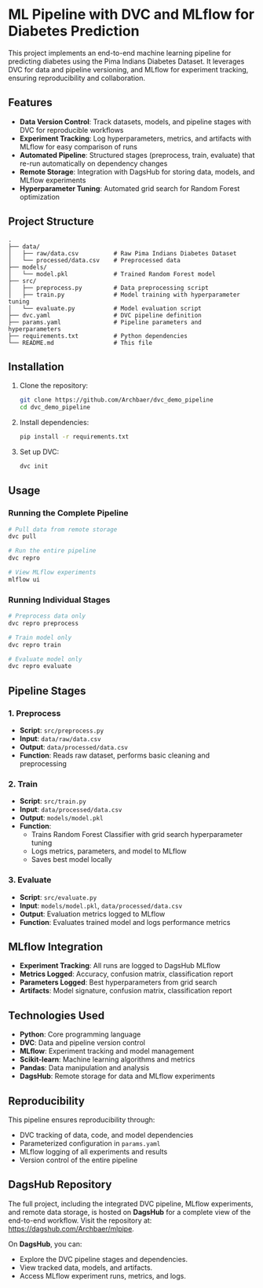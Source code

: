 # ML Pipeline with DVC and MLflow for Diabetes Prediction

This project implements an end-to-end machine learning pipeline for predicting diabetes using the Pima Indians Diabetes Dataset. It leverages DVC for data and pipeline versioning, and MLflow for experiment tracking, ensuring reproducibility and collaboration.

## Features

- **Data Version Control**: Track datasets, models, and pipeline stages with DVC for reproducible workflows
- **Experiment Tracking**: Log hyperparameters, metrics, and artifacts with MLflow for easy comparison of runs
- **Automated Pipeline**: Structured stages (preprocess, train, evaluate) that re-run automatically on dependency changes
- **Remote Storage**: Integration with DagsHub for storing data, models, and MLflow experiments
- **Hyperparameter Tuning**: Automated grid search for Random Forest optimization

## Project Structure

```
.
├── data/
│   ├── raw/data.csv          # Raw Pima Indians Diabetes Dataset
│   └── processed/data.csv    # Preprocessed data
├── models/
│   └── model.pkl             # Trained Random Forest model
├── src/
│   ├── preprocess.py         # Data preprocessing script
│   ├── train.py              # Model training with hyperparameter tuning
│   └── evaluate.py           # Model evaluation script
├── dvc.yaml                  # DVC pipeline definition
├── params.yaml               # Pipeline parameters and hyperparameters
├── requirements.txt          # Python dependencies
└── README.md                 # This file
```

## Installation

1. Clone the repository:
   ```bash
   git clone https://github.com/Archbaer/dvc_demo_pipeline
   cd dvc_demo_pipeline
   ```

2. Install dependencies:
   ```bash
   pip install -r requirements.txt
   ```

3. Set up DVC:
   ```bash
   dvc init
   ```
   

## Usage

### Running the Complete Pipeline

```bash
# Pull data from remote storage
dvc pull

# Run the entire pipeline
dvc repro

# View MLflow experiments
mlflow ui
```

### Running Individual Stages

```bash
# Preprocess data only
dvc repro preprocess

# Train model only
dvc repro train

# Evaluate model only
dvc repro evaluate
```

## Pipeline Stages

### 1. Preprocess
- **Script**: `src/preprocess.py`
- **Input**: `data/raw/data.csv`
- **Output**: `data/processed/data.csv`
- **Function**: Reads raw dataset, performs basic cleaning and preprocessing

### 2. Train
- **Script**: `src/train.py`
- **Input**: `data/processed/data.csv`
- **Output**: `models/model.pkl`
- **Function**: 
  - Trains Random Forest Classifier with grid search hyperparameter tuning
  - Logs metrics, parameters, and model to MLflow
  - Saves best model locally

### 3. Evaluate
- **Script**: `src/evaluate.py`
- **Input**: `models/model.pkl`, `data/processed/data.csv`
- **Output**: Evaluation metrics logged to MLflow
- **Function**: Evaluates trained model and logs performance metrics

## MLflow Integration

- **Experiment Tracking**: All runs are logged to DagsHub MLflow
- **Metrics Logged**: Accuracy, confusion matrix, classification report
- **Parameters Logged**: Best hyperparameters from grid search
- **Artifacts**: Model signature, confusion matrix, classification report

## Technologies Used

- **Python**: Core programming language
- **DVC**: Data and pipeline version control
- **MLflow**: Experiment tracking and model management
- **Scikit-learn**: Machine learning algorithms and metrics
- **Pandas**: Data manipulation and analysis
- **DagsHub**: Remote storage for data and MLflow experiments

## Reproducibility

This pipeline ensures reproducibility through:
- DVC tracking of data, code, and model dependencies
- Parameterized configuration in `params.yaml`
- MLflow logging of all experiments and results
- Version control of the entire pipeline

## DagsHub Repository

The full project, including the integrated DVC pipeline, MLflow experiments, and remote data storage, is hosted on **DagsHub** for a complete view of the end-to-end workflow. Visit the repository at: https://dagshub.com/Archbaer/mlpipe.

On **DagsHub**, you can:

* Explore the DVC pipeline stages and dependencies.
* View tracked data, models, and artifacts.
* Access MLflow experiment runs, metrics, and logs.

